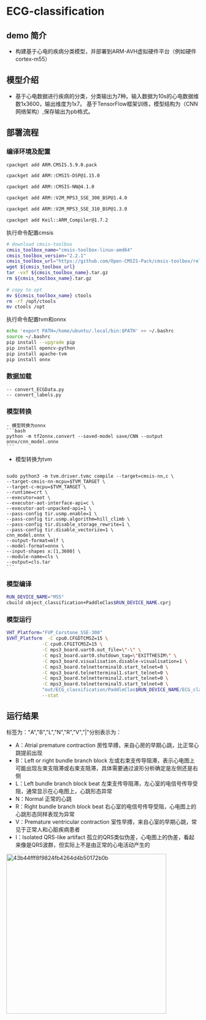 # ECG-classification
##  demo 简介
  - 构建基于心电的疾病分类模型，并部署到ARM-AVH虚拟硬件平台（例如硬件cortex-m55）
## 模型介绍
  - 基于心电数据进行疾病的分类，分类输出为7种。输入数据为10s的心电数据维数1x3600，输出维度为1x7。
   基于TensorFlow框架训练，模型结构为（CNN网络架构）,保存输出为pb格式。
##  部署流程
 ### 编译环境及配置
 ```bash
 cpackget add ARM.CMSIS.5.9.0.pack

 cpackget add ARM::CMSIS-DSP@1.15.0

cpackget add ARM::CMSIS-NN@4.1.0

cpackget add ARM::V2M_MPS3_SSE_300_BSP@1.4.0

cpackget add ARM::V2M_MPS3_SSE_310_BSP@1.3.0

cpackget add Keil::ARM_Compiler@1.7.2
 ```
执行命令配置cmsis
```bash
# download cmsis-toolbox
cmsis_toolbox_name="cmsis-toolbox-linux-amd64"
cmsis_toolbox_version="2.2.1"
cmsis_toolbox_url="https://github.com/Open-CMSIS-Pack/cmsis-toolbox/releases/download/${cmsis_toolbox_version}/${cmsis_toolbox_name}.tar.gz"
wget ${cmsis_toolbox_url}
tar -vxf ${cmsis_toolbox_name}.tar.gz
rm ${cmsis_toolbox_name}.tar.gz
 
# copy to opt
mv ${cmsis_toolbox_name} ctools
rm -rf /opt/ctools
mv ctools /opt
```
执行命令配置tvm和onnx 
 ```bash
echo 'export PATH=/home/ubuntu/.local/bin:$PATH' >> ~/.bashrc
source ~/.bashrc
pip install --upgrade pip
pip install opencv-python
pip install apache-tvm
pip install onnx
```
 ### 数据加载
    -- convert_ECGData.py
    -- convert_labels.py
 ### 模型转换
    - 模型转换为onnx
    ```bash
    python -m tf2onnx.convert --saved-model save/CNN --output  onnx/cnn_model.onnx
    ```
   - 模型转换为tvm
     ```bash TVM_TARGET="cortex-m55"
    sudo python3 -m tvm.driver.tvmc compile --target=cmsis-nn,c \
    --target-cmsis-nn-mcpu=$TVM_TARGET \
    --target-c-mcpu=$TVM_TARGET \
    --runtime=crt \
    --executor=aot \
    --executor-aot-interface-api=c \
    --executor-aot-unpacked-api=1 \
    --pass-config tir.usmp.enable=1 \
    --pass-config tir.usmp.algorithm=hill_climb \
    --pass-config tir.disable_storage_rewrite=1 \
    --pass-config tir.disable_vectorize=1 \
    cnn_model.onnx \
    --output-format=mlf \
    --model-format=onnx \
    --input-shapes x:[1,3600] \
    --module-name=cls \
    --output=cls.tar
    ```
 ### 模型编译
 ```bash
 RUN_DEVICE_NAME="M55"
 cbuild object_classification+PaddleClas$RUN_DEVICE_NAME.cprj
 ```
 ### 模型运行
 ```bash
VHT_Platform="FVP_Corstone_SSE-300"
$VHT_Platform  -C cpu0.CFGDTCMSZ=15 \
              -C cpu0.CFGITCMSZ=15 \
              -C mps3_board.uart0.out_file=\"-\" \
              -C mps3_board.uart0.shutdown_tag=\"EXITTHESIM\" \
              -C mps3_board.visualisation.disable-visualisation=1 \
              -C mps3_board.telnetterminal0.start_telnet=0 \
              -C mps3_board.telnetterminal1.start_telnet=0 \
              -C mps3_board.telnetterminal2.start_telnet=0 \
              -C mps3_board.telnetterminal5.start_telnet=0 \
              "out/ECG_classification/PaddleClas$RUN_DEVICE_NAME/ECG_classification.axf" \
              --stat
  ```
 ## 运行结果
标签为："A","B","L","N","R","V","|"分别表示为：
 - A：Atrial premature contraction 房性早搏，来自心房的早期心跳，比正常心跳提前出现
 - B：Left or right bundle branch block  左或右束支传导阻滞，表示心电图上可能出现左束支阻滞或右束支阻滞，具体需要通过波形分析确定是左侧还是右侧
 - L：Left bundle branch block beat 左束支传导阻滞，左心室的电信号传导受阻，通常显示在心电图上，心跳形态异常
 - N：Normal 正常的心跳
 - R：Right bundle branch block beat  右心室的电信号传导受阻，心电图上的心跳形态同样表现为异常
 - V：Premature ventricular contraction 室性早搏，来自心室的早期心跳，常见于正常人和心脏疾病患者
 - I：Isolated QRS-like artifact 孤立的QRS类似伪差，心电图上的伪差，看起来像是QRS波群，但实际上不是由正常的心电活动产生的
  <img width="417" alt="43b44fff8f9824fb4264d4b50172b0b" src="https://github.com/codehgq/ECG_classification_AVH/assets/39193613/5a00b987-9c81-4c65-bf08-d9c72eeac605">
